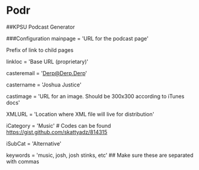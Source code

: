# Podr
##KPSU Podcast Generator

###Configuration
mainpage = 'URL for the podcast page'

Prefix of link to child pages

linkloc = 'Base URL (proprietary)'

casteremail = 'Derp@Derp.Derp'

castername = 'Joshua Justice'

castimage = 'URL for an image.  Should be 300x300 according to iTunes docs'

XMLURL = 'Location where XML file will live for distribution'

iCategory = 'Music' # Codes can be found https://gist.github.com/skattyadz/814315

iSubCat = 'Alternative'

keywords = 'music, josh, josh stinks, etc' ## Make sure these are separated with commas

